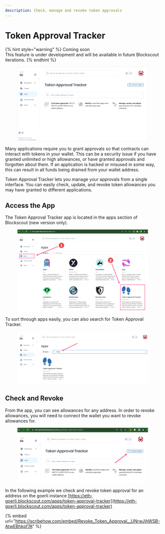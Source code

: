 ```yaml
---
description: Check, manage and revoke token approvals
---
```


# Token Approval Tracker

{% hint style="warning" %}
Coming soon\
This feature is under development and will be available in future Blockscout iterations.
{% endhint %}

<figure><img src="../../.gitbook/assets/TAT1.png" alt=""><figcaption></figcaption></figure>

Many applications require you to grant approvals so that contracts can interact with tokens in your wallet. This can be a security issue if you have granted unlimited or high allowances, or have granted approvals and forgotten about them. If an application is hacked or misused in some way, this can result in all funds being drained from your wallet address.&#x20;

Token Approval Tracker lets you manage your approvals from a single interface. You can easily check, update, and revoke token allowances you may have granted to different applications.&#x20;

## Access the App

The Token Approval Tracker app is located in the apps section of Blockscout (new version only).

<figure><img src="../../.gitbook/assets/menu-1.png" alt=""><figcaption></figcaption></figure>

To sort through apps easily, you can also search for Token Approval Tracker.

<figure><img src="../../.gitbook/assets/app-search.png" alt=""><figcaption></figcaption></figure>

## Check and Revoke

From the app, you can see allowances for any address. In order to revoke allowances, you will need to connect the wallet you want to revoke allowances for.

<figure><img src="../../.gitbook/assets/connect-wallet.png" alt=""><figcaption></figcaption></figure>

In the following example we check and revoke token approval for an address on the goerli instance [https://eth-goerli.blockscout.com/apps/token-approval-tracker](https://eth-goerli.blockscout.com/apps/token-approval-tracker)

{% embed url="https://scribehow.com/embed/Revoke_Token_Approval__UNrwJjhWSB-AtwEBhkpf7A" %}
